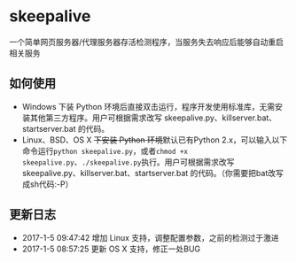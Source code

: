 # skeepalive
一个简单网页服务器/代理服务器存活检测程序，当服务失去响应后能够自动重启相关服务

如何使用
-
* Windows 下装 Python 环境后直接双击运行，程序开发使用标准库，无需安装其他第三方程序。用户可根据需求改写 skeepalive.py、killserver.bat、startserver.bat 的代码。
* Linux、BSD、OS X ~~下安装 Python 环境~~默认已有Python 2.x，可以输入以下命令运行`python skeepalive.py`，或者`chmod +x skeepalive.py`、`./skeepalive.py`执行。用户可根据需求改写 skeepalive.py、killserver.bat、startserver.bat 的代码。（你需要把bat改写成sh代码:-P）

更新日志
-
* 2017-1-5 09:47:42 增加 Linux 支持，调整配置参数，之前的检测过于激进
* 2017-1-5 08:57:25 更新 OS X 支持，修正一处BUG